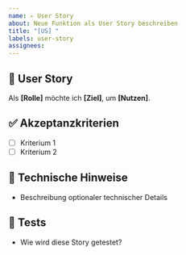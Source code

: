 ```yaml
---
name: ✍️ User Story
about: Neue Funktion als User Story beschreiben
title: "[US] "
labels: user-story
assignees: 
---
```


## 🎯 User Story  
Als **[Rolle]** möchte ich **[Ziel]**, um **[Nutzen]**.

## ✅ Akzeptanzkriterien  
- [ ] Kriterium 1  
- [ ] Kriterium 2  

## 🔧 Technische Hinweise  
- Beschreibung optionaler technischer Details

## 🧪 Tests  
- Wie wird diese Story getestet?
